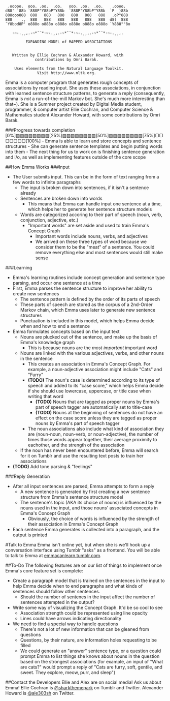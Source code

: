      .ooooo.  ooo. .oo.  .oo.   ooo. .oo.  .oo.    .oooo.
    d88' `88b `888P"Y88bP"Y88b  `888P"Y88bP"Y88b  `P  )88b
    888ooo888  888   888   888   888   888   888   .oP"888
    888    .,  888   888   888   888   888   888  d8(  888
    `Y8bod8P' o888o o888o o888o o888o o888o o888o `Y888""8o

       ·~-.¸¸,.-~*¯¨*·~-.¸,.-~*¯¨*·~-.¸¸,.-~*¯¨*·~-.¸¸,.

             EXPANDING MODEL of MAPPED ASSOCIATIONS


       Written by Ellie Cochran & Alexander Howard, with
                 contributions by Omri Barak.

        Uses elements from the Natural Language Toolkit.
                  Visit http://www.nltk.org.

Emma is a computer program that generates rough concepts of associations by reading input. She uses these associations, in conjunction with learned sentence structure patterns, to generate a reply (consequently, Emma is *not* a run-of-the-mill Markov bot. She's much more interesting than that~). She is a Summer project created by Digital Media student, programmer, & computer artist Ellie Cochran, and Computer Science & Mathematics student Alexander Howard, with some contributions by Omri Barak.

###Progress towards completion
     [0%]▨▨▨▨▨▨▨▨[25%]▨▨▨▨▨▨▨▨[50%]▨▨▨▨▨▨▨▨[75%]▢▢▢▢▢▢▢[100%]
     - Emma is able to learn and store concepts and sentence structures
     - She can generate sentence templates and begin putting words into them
     - The next thing for us to work on is finishing sentence generation and i/o, as well as implementing features outside of the core scope

##How Emma Works
###Input
* The User submits input. This can be in the form of text ranging from a few words to infinite paragraphs
  * The input is broken down into sentences, if it isn't a sentence already
  * Sentences are broken down into words
    * This means that Emma can handle input one sentence at a time, which helps her to generate her sentence structure models
  * Words are categorized accoring to their part of speech (noun, verb, conjunction, adjective, etc.)
    * "Important words" are set aside and used to train Emma's Concept Graph
      * Important words include nouns, verbs, and adjectives
      * We arrived on these three types of word because we consider them to be the "meat" of a sentence. You could remove everything else and most sentences would still make sense
      
###Learning
* Emma's learning routines include concept generation and sentence type parsing, and occur one sentence at a time
* First, Emma parses the sentence structure to improve her ability to create new sentences
  * The sentence pattern is defined by the order of its parts of speech
  * These parts of speech are stored as the corpus of a 2nd-Order Markov chain, which Emma uses later to generate new sentence structures
  * Punctuation is included in this model, which helps Emma decide when and how to end a sentence
* Emma formulates concepts based on the input text
  * Nouns are plucked out of the sentence, and make up the basis of Emma's knowledge graph
    * This is because nouns are the *most important* important word
  * Nouns are linked with the various adjectives, verbs, and other nouns in the sentence
    * This creates an association in Emma's Concept Graph. For example, a noun-adjective association might include "Cats" and "Furry"
    * **(TODO)** The noun's case is determined according to its type of speech and added to its "case score," which helps Emma decide if she should use lowercase, uppercase, or title case when writing that word
      * **(TODO)** Nouns that are tagged as proper nouns by Emma's part of speech tagger are automatically set to title-case
      * **(TODO)** Nouns at the beginning of sentences do not have an effect on the case score unless they are tagged as proper nouns by Emma's part of speech tagger
    * The noun associations also include what kind of association they are (noun-noun, noun-verb, or noun-adjective), the number of times those words appear together, their average proximity to eachother, and the strength of the association
  * If the noun has never been encountered before, Emma will search for it on Tumblr and use the resulting text posts to train her associations
* **(TODO)** Add tone parsing & "feelings"

###Reply Generation
* After all input sentences are parsed, Emma attempts to form a reply
  * A new sentence is generated by first creating a new sentence structure from Emma's sentence structure model
  * The sentence's topic (AKA its choice of nouns) is influenced by the nouns used in the input, and those nouns' associated concepts in Emma's Concept Graph
    * Obviously, the choice of words is influenced by the strength of their association in Emma's Concept Graph
* Each sentence Emma generates is collected into a paragraph, and the output is printed

#Talk to Emma
Emma isn't online yet, but when she is we'll hook up a conversation interface using Tumblr "asks" as a frontend. You will be able to talk to Emma at [emmacanlearn.tumblr.com](http://emmacanlearn.tumblr.com).

##To-Do
The following features are on our list of things to implement once Emma's core feature set is complete:
* Create a paragraph model that is trained on the sentences in the input to help Emma decide when to end paragraphs and what kinds of sentences should follow other sentences.
  * Should the number of sentenes in the input affect the number of sentences attempted in the output?
* Write some way of visualizing the Concept Graph. It'd be so cool to see
  * Association strength could be represented using line opacity
  * Lines could have arrows indicating directionality
* We need to find a special way to handle questions
  * There's not a lot of new information that can be gleaned from questions
  * Questions, by their nature, are information holes requesting to be filled
  * We could generate an "answer" sentence type, or a question could prompt Emma to list things she knows about nouns in the question based on the strongest associations (for example, an input of "What are cats?" would prompt a reply of "Cats are furry, soft, gentile, and sweet. They explore, meow, purr, and sleep")
  
##Contact the Developers
Ellie and Alex are on social media! Ask us about Emma!
Ellie Cochran is [@sharkthemepark](http://sharkthemepark.tumblr.com) on Tumblr and Twitter.
Alexander Howard is [@ale303sh](http://www.twitter.com/ale303sh) on Twitter.
